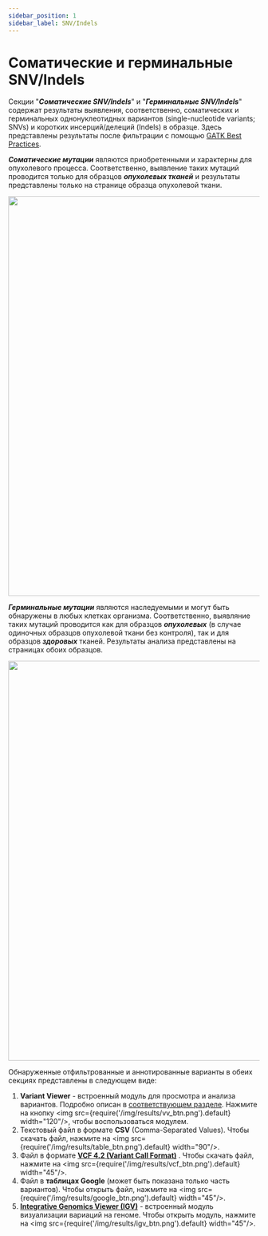 ```yaml
---
sidebar_position: 1
sidebar_label: SNV/Indels
---
```


# Соматические и герминальные SNV/Indels

Секции "***Соматические SNV/Indels***" и "***Герминальные SNV/Indels***" содержат результаты выявления, соответственно, 
соматических и герминальных однонуклеотидных вариантов (single-nucleotide variants; SNVs) и коротких 
инсерций/делеций (Indels) в образце. Здесь представлены результаты после фильтрации с 
помощью [GATK Best Practices](https://gatk.broadinstitute.org/hc/en-us/sections/360007226651-Best-Practices-Workflows).

***Соматические мутации*** являются приобретенными и характерны для опухолевого процесса. Соответственно, выявление таких
мутаций проводится только для образцов ***опухолевых тканей*** и результаты представлены только на странице образца
опухолевой ткани.

<p align="center">
<img src={require('/img/results/somatic_snvs.png').default} width="800"/>
</p>

***Герминальные мутации*** являются наследуемыми и могут быть обнаружены в любых клетках организма. Соответственно, 
выявляние таких мутаций проводится как для образцов ***опухолевых*** (в случае одиночных
образцов опухолевой ткани без контроля), так и для образцов ***здоровых*** тканей. 
Результаты анализа представлены на страницах обоих образцов.

<p align="center">
<img src={require('/img/results/germline_snvs.png').default} width="800"/>
</p>

Обнаруженные отфильтрованные и аннотированные варианты в обеих секциях представлены в следующем виде:

1. **Variant Viewer** - встроенный модуль для просмотра и анализа вариантов. Подробно описан 
в [соответствующем разделе](/results/main/snvs_indels/variant-viewer). Нажмите на 
кнопку <img src={require('/img/results/vv_btn.png').default} width="120"/>, чтобы воспользоваться модулем.
2. Текстовый файл в формате **CSV** (Comma-Separated Values). Чтобы скачать файл,
нажмите на <img src={require('/img/results/table_btn.png').default} width="90"/>.
3. Файл в формате **[VCF 4.2 (Variant Call Format)](http://samtools.github.io/hts-specs/VCFv4.2.pdf)**
. Чтобы скачать файл, нажмите на <img src={require('/img/results/vcf_btn.png').default} width="45"/>.
4. Файл в **таблицах Google** (может быть показана только часть вариантов). Чтобы открыть файл, нажмите
на <img src={require('/img/results/google_btn.png').default} width="45"/>.
5. **[Integrative Genomics Viewer (IGV)](https://software.broadinstitute.org/software/igv/)** - встроенный модуль 
визуализации вариаций на геноме. Чтобы открыть модуль, нажмите 
на <img src={require('/img/results/igv_btn.png').default} width="45"/>.
